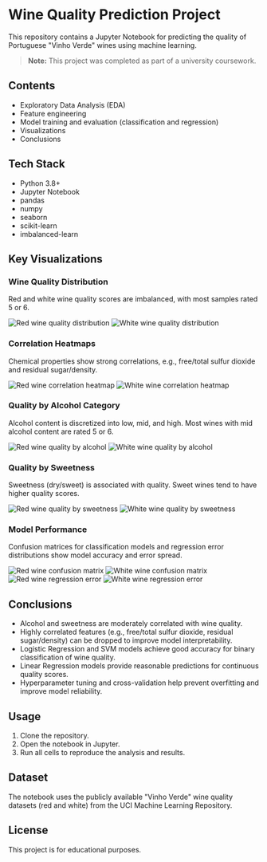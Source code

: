# Wine Quality Prediction Project

This repository contains a Jupyter Notebook for predicting the quality of Portuguese "Vinho Verde" wines using machine learning.

> **Note:** This project was completed as part of a university coursework.

## Contents

- Exploratory Data Analysis (EDA)
- Feature engineering
- Model training and evaluation (classification and regression)
- Visualizations
- Conclusions

## Tech Stack

- Python 3.8+
- Jupyter Notebook
- pandas
- numpy
- seaborn
- scikit-learn
- imbalanced-learn

## Key Visualizations

### Wine Quality Distribution

Red and white wine quality scores are imbalanced, with most samples rated 5 or 6.

![Red wine quality distribution](figures/red_quality_distribution.png)
![White wine quality distribution](figures/white_quality_distribution.png)

### Correlation Heatmaps

Chemical properties show strong correlations, e.g., free/total sulfur dioxide and residual sugar/density.

![Red wine correlation heatmap](figures/red_correlation_heatmap.png)
![White wine correlation heatmap](figures/white_correlation_heatmap.png)

### Quality by Alcohol Category

Alcohol content is discretized into low, mid, and high. Most wines with mid alcohol content are rated 5 or 6.

![Red wine quality by alcohol](figures/red_quality_by_alcohol.png)
![White wine quality by alcohol](figures/white_quality_by_alcohol.png)

### Quality by Sweetness

Sweetness (dry/sweet) is associated with quality. Sweet wines tend to have higher quality scores.

![Red wine quality by sweetness](figures/red_quality_by_sweetness.png)
![White wine quality by sweetness](figures/white_quality_by_sweetness.png)

### Model Performance

Confusion matrices for classification models and regression error distributions show model accuracy and error spread.

![Red wine confusion matrix](figures/red_confusion_matrix.png)
![White wine confusion matrix](figures/white_confusion_matrix.png)
![Red wine regression error](figures/red_regression_error.png)
![White wine regression error](figures/white_regression_error.png)

## Conclusions

- Alcohol and sweetness are moderately correlated with wine quality.
- Highly correlated features (e.g., free/total sulfur dioxide, residual sugar/density) can be dropped to improve model interpretability.
- Logistic Regression and SVM models achieve good accuracy for binary classification of wine quality.
- Linear Regression models provide reasonable predictions for continuous quality scores.
- Hyperparameter tuning and cross-validation help prevent overfitting and improve model reliability.

## Usage

1. Clone the repository.
2. Open the notebook in Jupyter.
3. Run all cells to reproduce the analysis and results.

## Dataset

The notebook uses the publicly available "Vinho Verde" wine quality datasets (red and white) from the UCI Machine Learning Repository.

## License

This project is for educational purposes.
